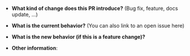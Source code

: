 <!--
SPDX-FileCopyrightText: 2021-2025 Dyne.org foundation

SPDX-License-Identifier: AGPL-3.0-or-later
-->

- **What kind of change does this PR introduce?** (Bug fix, feature, docs update, ...)

- **What is the current behavior?** (You can also link to an open issue here)

- **What is the new behavior (if this is a feature change)?**

- **Other information**:
